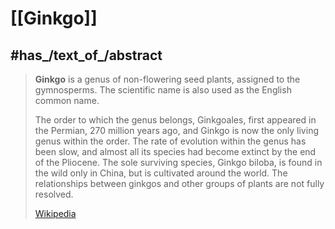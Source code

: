 
# [[Ginkgo]] 


## #has_/text_of_/abstract 

> **Ginkgo** is a genus of non-flowering seed plants, assigned to the gymnosperms. 
> The scientific name is also used as the English common name. 
> 
> The order to which the genus belongs, Ginkgoales, first appeared in the Permian, 270 million years ago, and Ginkgo is now the only living genus within the order. The rate of evolution within the genus has been slow, and almost all its species had become extinct by the end of the Pliocene. The sole surviving species, Ginkgo biloba, is found in the wild only in China, but is cultivated around the world. The relationships between ginkgos and other groups of plants are not fully resolved.
>
> [Wikipedia](https://en.wikipedia.org/wiki/Ginkgo) 

